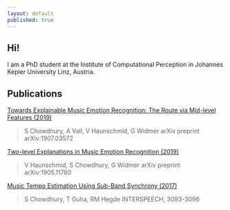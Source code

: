 ```yaml
---
layout: default
published: true
---
```

## Hi!

I am a PhD student at the Institute of Computational Perception in Johannes Kepler University Linz, Austria.

## Publications

[Towards Explainable Music Emotion Recognition: The Route via Mid-level Features (2019)](https://arxiv.org/abs/1907.03572)
>S Chowdhury, A Vall, V Haunschmid, G Widmer
>arXiv preprint arXiv:1907.03572

[Two-level Explanations in Music Emotion Recognition (2019)](https://arxiv.org/abs/1905.11760)
>V Haunschmid, S Chowdhury, G Widmer
>arXiv preprint arXiv:1905.11760

[Music Tempo Estimation Using Sub-Band Synchrony (2017)](https://www.isca-speech.org/archive/Interspeech_2017/pdfs/1000.PDF)
>S Chowdhury, T Guha, RM Hegde
>INTERSPEECH, 3093-3096


